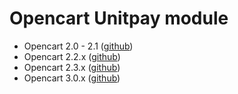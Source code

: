 # Opencart Unitpay module

- Opencart 2.0 - 2.1 ([github](https://github.com/unitpay/opencart-module/tree/opencart-2.1))
- Opencart 2.2.x ([github](https://github.com/unitpay/opencart-module/tree/opencart-2.2))
- Opencart 2.3.x ([github](https://github.com/unitpay/opencart-module/tree/opencart-2.3))
- Opencart 3.0.x ([github](https://github.com/unitpay/opencart-module/tree/opencart-3.0))
